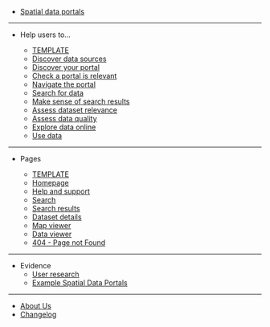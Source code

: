 - [Spatial data portals](main-content/introduction)

---

- Help users to...
  
  - [TEMPLATE](main-content/steps/_template)
  - [Discover data sources](main-content/steps/discover-data-sources)
  - [Discover your portal](main-content/steps/discover-your-portal)
  - [Check a portal is relevant](main-content/steps/check-a-portal-is-relevant)
  - [Navigate the portal](main-content/steps/navigate-the-portal)
  - [Search for data](main-content/steps/search-for-data)
  - [Make sense of search results](main-content/steps/make-sense-of-search-results)
  - [Assess dataset relevance](main-content/steps/assess-dataset-relevance)
  - [Assess data quality](main-content/steps/assess-data-quality)
  - [Explore data online](main-content/steps/explore-data-online)
  - [Use data](main-content/steps/use-data)

---

- Pages

  - [TEMPLATE](main-content/pages/_template)
  - [Homepage](main-content/pages/homepage)
  - [Help and support](main-content/pages/help)
  - [Search](main-content/pages/search)
  - [Search results](main-content/pages/search-results)
  - [Dataset details](main-content/pages/dataset-details)
  - [Map viewer](main-content/pages/map-viewer)
  - [Data viewer](main-content/pages/data-viewer)
  - [404 - Page not Found](main-content/pages/404-page)

---

- Evidence
  - [User research](#)
  - [Example Spatial Data Portals](appendices/portal-examples.md)
  
---

- [About Us](other/about-us.md)
- [Changelog](other/changelog.md)
